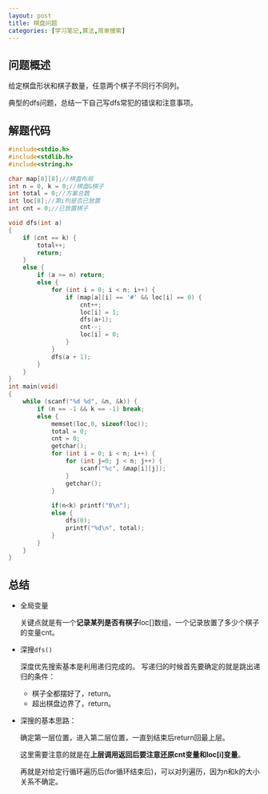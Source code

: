 ```yaml
---
layout: post
title: 棋盘问题
categories: [学习笔记,算法,简单搜索]
---
```


## 问题概述

给定棋盘形状和棋子数量，任意两个棋子不同行不同列。

典型的dfs问题，总结一下自己写dfs常犯的错误和注意事项。

## 解题代码

```c
#include<stdio.h>
#include<stdlib.h>
#include<string.h>

char map[8][8];//棋盘布局
int n = 0, k = 0;//棋盘&棋子
int total = 0;//方案总数
int loc[8];//第i列是否已放置
int cnt = 0;//已放置棋子

void dfs(int a)
{
	if (cnt == k) {
		total++;
		return;
	}
	else {
		if (a >= n) return;
		else {
			for (int i = 0; i < n; i++) {
				if (map[a][i] == '#' && loc[i] == 0) {
					cnt++;
					loc[i] = 1;
					dfs(a+1);
					cnt--;
					loc[i] = 0;
				}
			}
			dfs(a + 1);
		}
	}
}
int main(void)
{
	while (scanf("%d %d", &n, &k)) {
		if (n == -1 && k == -1) break;
		else {
			memset(loc,0, sizeof(loc));
			total = 0;
			cnt = 0;
			getchar();
			for (int i = 0; i < n; i++) {
				for (int j=0; j < n; j++) {
					scanf("%c", &map[i][j]);
				}
				getchar();
			}
			
			if(n<k) printf("0\n");
			else {
				dfs(0);
				printf("%d\n", total);
			}
		}
	}
}
```

## 总结

* 全局变量

  关键点就是有一个**记录某列是否有棋子**loc[]数组，一个记录放置了多少个棋子的变量cnt。

* 深搜`dfs()`

  深度优先搜索基本是利用递归完成的。
  写递归的时候首先要确定的就是跳出递归的条件：

  * 棋子全都摆好了，return。
  * 超出棋盘边界了，return。
  
* 深搜的基本思路：

  确定第一层位置，进入第二层位置，一直到结束后return回最上层。

  这里需要注意的就是在**上层调用返回后要注意还原cnt变量和loc[i]变量**。

  再就是对给定行循环遍历后(for循环结束后)，可以对列遍历，因为n和k的大小关系不确定。

